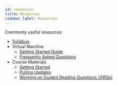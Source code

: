 ```yaml
---
id: resources
title: Resources
sidebar_label: Resources
---
```


Commonly useful resources:

- [Syllabus](/docs/syllabus)
- Virtual Machine
    - [Getting Started Guide](/docs/unc-comp-vm-setup.pdf)
    - [Frequently Asked Questions](/docs/vm-faq)
- Course Materials
    - [Getting Started](/docs/course-materials#getting-started)
    - [Pulling Updates](/docs/course-materials#pulling-updates-from-upstream)
    - [Working on Guided Reading Questions (GRQs)](/docs/course-materials#guided-reading-questions)
